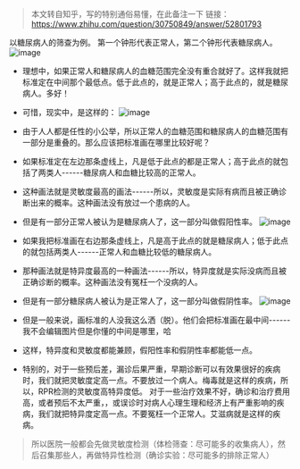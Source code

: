 > 本文转自知乎，写的特别通俗易懂，在此备注一下
链接：https://www.zhihu.com/question/30750849/answer/52801793

以糖尿病人的筛查为例。
第一个钟形代表正常人，第二个钟形代表糖尿病人。
![image](http://upload-images.jianshu.io/upload_images/6634703-fac7cd0b2bc3438f.jpg?imageMogr2/auto-orient/strip%7CimageView2/2/w/1240)
- 理想中，如果正常人和糖尿病人的血糖范围完全没有重合就好了。这样我就把标准定在中间那个最低点。低于此点的，就是正常人；高于此点的，就是糖尿病人。多好！
- 可惜，现实中，是这样的：
![image](http://upload-images.jianshu.io/upload_images/6634703-46da194212805c9d.jpg?imageMogr2/auto-orient/strip%7CimageView2/2/w/1240)

- 由于人人都是任性的小公举，所以正常人的血糖范围和糖尿病人的血糖范围有一部分是重叠的。那么应该把标准画在哪里比较好呢？
- 如果标准定在左边那条虚线上，凡是低于此点的都是正常人；高于此点的就包括了两类人------糖尿病人和血糖比较高的正常人。
- 这种画法就是灵敏度最高的画法------所以，灵敏度是实际有病而且被正确诊断出来的概率。这种画法没有放过一个患病的人。
- 但是有一部分正常人被认为是糖尿病人了，这一部分叫做假阳性率。
![image](http://upload-images.jianshu.io/upload_images/6634703-bb799528ce0ddd07.jpg?imageMogr2/auto-orient/strip%7CimageView2/2/w/1240)
- 如果我把标准画在右边那条虚线上，凡是高于此点的就是糖尿病人；低于此点的就包括两类人------正常人和血糖比较低的糖尿病人。
- 那种画法就是特异度最高的一种画法------所以，特异度就是实际没病而且被正确诊断的概率。这种画法没有冤枉一个没病的人。
- 但是有一部分糖尿病人被认为是正常人了，这一部分叫做假阴性率。
![image](http://upload-images.jianshu.io/upload_images/6634703-02c9bda04a83396b.jpg?imageMogr2/auto-orient/strip%7CimageView2/2/w/1240)


- 但是一般来说，画标准的人没我这么洒（脱）。他们会把标准画在最中间------我不会编辑图片但是你懂的中间是哪里，哈
- 这样，特异度和灵敏度都能兼顾，假阳性率和假阴性率都能低一点。

- 特别的，对于一些预后差，漏诊后果严重，早期诊断可以有效果很好的疾病时，我们就把灵敏度定高一点。不要放过一个病人。梅毒就是这样的疾病，所以，RPR检测的灵敏度高特异度低。
对于一些治疗效果不好，确诊和治疗费用高，或者预后不太严重，，或误诊时对病人心理生理和经济上有严重影响的疾病，我们就把特异度定高一点。不要冤枉一个正常人。艾滋病就是这样的疾病。
> 所以医院一般都会先做灵敏度检测（体检筛查：尽可能多的收集病人），然后召集那些人，再做特异性检测（确诊实验：尽可能多的排除正常人）
